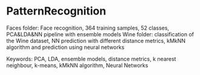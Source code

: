 # PatternRecognition
Faces folder: Face recognition, 364 training samples, 52 classes, PCA&LDA&NN pipeline with ensemble models
Wine folder: classification of the Wine dataset, NN prediction with different distance metrics, kMkNN algorithm and prediction using neural networks

Keywords: PCA, LDA, ensemble models, distance metrics, k nearest neighbour, k-means, kMkNN algorithm, Neural Networks
